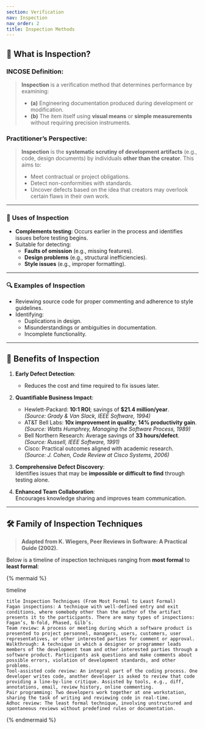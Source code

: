 ```yaml
---
section: Verification
nav: Inspection
nav_order: 2
title: Inspection Methods
---
```



## 📖 **What is Inspection?**

### INCOSE Definition:
> **Inspection** is a verification method that determines performance by examining:  
> - **(a)** Engineering documentation produced during development or modification.  
> - **(b)** The item itself using **visual means** or **simple measurements** without requiring precision instruments.

### Practitioner’s Perspective:
> **Inspection** is the **systematic scrutiny of development artifacts** (e.g., code, design documents) by individuals **other than the creator**. This aims to:  
> - Meet contractual or project obligations.  
> - Detect non-conformities with standards.  
> - Uncover defects based on the idea that creators may overlook certain flaws in their own work.

---

### 🧰 **Uses of Inspection**
- **Complements testing**: Occurs earlier in the process and identifies issues before testing begins.  
- Suitable for detecting:  
  - **Faults of omission** (e.g., missing features).  
  - **Design problems** (e.g., structural inefficiencies).  
  - **Style issues** (e.g., improper formatting).  

---

### 🔍 **Examples of Inspection**
- Reviewing source code for proper commenting and adherence to style guidelines.  
- Identifying:  
  - Duplications in design.  
  - Misunderstandings or ambiguities in documentation.  
  - Incomplete functionality.  

---

## 🌟 **Benefits of Inspection**

1. **Early Defect Detection**:  
   - Reduces the cost and time required to fix issues later.  

2. **Quantifiable Business Impact**:  
   - Hewlett-Packard: **10:1 ROI**; savings of **$21.4 million/year**.  
     *(Source: Grady & Van Slack, IEEE Software, 1994)*  
   - AT&T Bell Labs: **10x improvement in quality**; **14% productivity gain**.  
     *(Source: Watts Humphrey, Managing the Software Process, 1989)*  
   - Bell Northern Research: Average savings of **33 hours/defect**.  
     *(Source: Russell, IEEE Software, 1991)*  
   - Cisco: Practical outcomes aligned with academic research.  
     *(Source: J. Cohen, Code Review at Cisco Systems, 2006)*  

3. **Comprehensive Defect Discovery**:  
   Identifies issues that may be **impossible or difficult to find** through testing alone.  

4. **Enhanced Team Collaboration**:  
   Encourages knowledge sharing and improves team communication.

---

## 🛠️ **Family of Inspection Techniques**

> **Adapted from K. Wiegers, Peer Reviews in Software: A Practical Guide (2002).**  

Below is a timeline of inspection techniques ranging from **most formal** to **least formal**:
 

{% mermaid %}

timeline

    title Inspection Techniques (From Most Formal to Least Formal)
    Fagan inspections: A technique with well-defined entry and exit conditions, where somebody other than the author of the artifact presents it to the participants. There are many types of inspections: Fagan’s, N-fold, Phased, Gilb’s.
    Team review: A process or meeting during which a software product is presented to project personnel, managers, users, customers, user representatives, or other interested parties for comment or approval.
    Walkthrough: A technique in which a designer or programmer leads members of the development team and other interested parties through a software product. Participants ask questions and make comments about possible errors, violation of development standards, and other problems.
    Tool-assisted code review: An integral part of the coding process. One developer writes code, another developer is asked to review that code providing a line-by-line critique. Assisted by tools, e.g., diff, annotations, email, review history, online commenting.
    Pair programming: Two developers work together at one workstation, sharing the task of writing and reviewing code in real-time.
    Adhoc review: The least formal technique, involving unstructured and spontaneous reviews without predefined rules or documentation.
 

{% endmermaid %}
